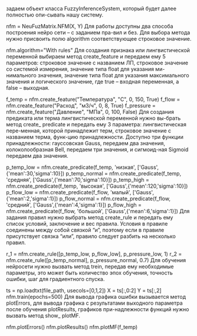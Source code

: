 задаем объект класса FuzzyInferenceSystem, который будет далее полностью опи-сывать нашу систему.

nfm = NeuFuzMatrix.NFM(X, Y)
Для работы доступны два способа построения нейро сети – с заданием пра-вил и без. Для выбора метода нужно присвоить полю algorithm соответствующее строковое значение.

nfm.algorithm="With rules"
Для создания признака или лингвистической переменной выбираем метод create_feature и передаем ему 5 параметров: строковое значение с названием ЛП, строковое значение со системой измерения, значение типа float для указания ми-нимального значения, значение типа float для указания максимального значения и логического значение, где true – входная переменная, а false – выходная.

f_temp = nfm.create_feature("Температура", "C", 0, 150, True)
f_flow =  nfm.create_feature("Расход", "м3/ч", 0, 8, True)
f_pressure  = nfm.create_feature("Давление", "МПа", 0, 100, False)
Для создания предиката или терма лингвистической переменной нужно вы-брать метод create_ predicate и передать ему 3 параметра: лингвистическая пере-менная, которой принадлежит терм, строковое значение с названием терма, функ-цию принадлежности. Доступно три функции принадлежности: гауссовская Gauss, передаем два значения, колоколообразная Bell, передаем три значения, и сигмоид-ная Sigmoid передаем два значения. 

p_temp_low = nfm.create_predicate(f_temp, 'низкая', ['Gauss',{'mean':30,'sigma':10}])
p_temp_normal = nfm.create_predicate(f_temp, 'средняя', ['Gauss',{'mean':70,'sigma':10}])
p_temp_high = nfm.create_predicate(f_temp, 'высокая', ['Gauss',{'mean':120,'sigma':10}])
p_flow_low = nfm.create_predicate(f_flow, 'малый', ['Gauss',{'mean':2,'sigma':1}])
p_flow_normal = nfm.create_predicate(f_flow, 'средний', ['Gauss',{'mean':4,'sigma':1}])
p_flow_high = nfm.create_predicate(f_flow, 'большой', ['Gauss',{'mean':6,'sigma':1}])
Для задания правил нужно выбрать метод create_rule и передать ему список условий, заключение и вес правила. Условия в правиле соединены между собой связкой “и”, поэтому если в правиле присутствует связка “или”, правило следует разбить на несколько правил.

r_1 = nfm.create_rule([p_temp_low, p_flow_low], p_pressure_low, 1)
r_2 = nfm.create_rule([p_temp_normal], p_pressure_normal, 0.7)
Для обучения нейросети нужно вызвать метод trein, передав ему необходимые параметры, это может быть количество эпох обучения, точность ошибки, шаг для градиентного спуска.

ts = np.loadtxt(file_path, usecols=[0,1,2])
X = ts[:,0:2]
Y = ts[:,2]
nfm.train(epochs=500)
Для вывода графика ошибки вызывается метод plotErrors, для вывода графика с результатами выходного параметра после обучения plotResults, графиков при-надлежности функций нужно вызвать метод show_ plotMF.

nfm.plotErrors()
nfm.plotResults()
nfm.plotMF(f_temp)

